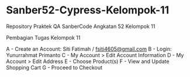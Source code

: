 # Sanber52-Cypress-Kelompok-11
Repository Praktek QA SanberCode Angkatan 52 Kelompok 11

Pembagian Tugas Kelompok 11

A - Create an Account: Siti Fatimah / fsiti4605@gmail.com
B - Login: Yunurrahmat Primanto
C - My Account > Edit Account Information
D - My Account > Edit Address
E - Choose Product(s)
F - View and Update Shopping Cart
G - Proceed to Checkout
